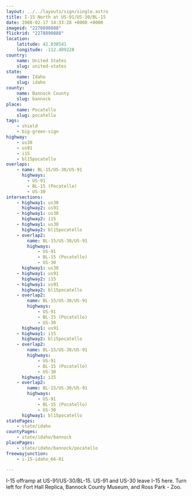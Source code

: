 ```yaml
---
layout: ../../layouts/sign/single.astro
title: I-15 North at US-91/US-30/BL-15
date: 2008-02-17 14:33:28 +0000 +0000
imageid: "2278890888"
flickrid: "2278890888"
location:
    latitude: 42.838541
    longitude: -112.409228
country:
    name: United States
    slug: united-states
state:
    name: Idaho
    slug: idaho
county:
    name: Bannock County
    slug: bannock
place:
    name: Pocatello
    slug: pocatello
tags:
    - shield
    - big-green-sign
highway:
    - us30
    - us91
    - i15
    - bl15pocatello
overlaps:
    - name: BL-15/US-30/US-91
      highways:
        - US-91
        - BL-15 (Pocatello)
        - US-30
intersections:
    - highway1: us30
      highway2: us91
    - highway1: us30
      highway2: i15
    - highway1: us30
      highway2: bl15pocatello
    - overlap2:
        name: BL-15/US-30/US-91
        highways:
            - US-91
            - BL-15 (Pocatello)
            - US-30
      highway1: us30
    - highway1: us91
      highway2: i15
    - highway1: us91
      highway2: bl15pocatello
    - overlap2:
        name: BL-15/US-30/US-91
        highways:
            - US-91
            - BL-15 (Pocatello)
            - US-30
      highway1: us91
    - highway1: i15
      highway2: bl15pocatello
    - overlap2:
        name: BL-15/US-30/US-91
        highways:
            - US-91
            - BL-15 (Pocatello)
            - US-30
      highway1: i15
    - overlap2:
        name: BL-15/US-30/US-91
        highways:
            - US-91
            - BL-15 (Pocatello)
            - US-30
      highway1: bl15pocatello
statePages:
    - state/idaho
countyPages:
    - state/idaho/bannock
placePages:
    - state/idaho/bannock/pocatello
freewayjunction:
    - i-15-idaho_66-81

---
```

I-15 offramp at US-91/US-30/BL-15.  US-91 and US-30 leave I-15 here.  Turn left for Fort Hall Replica, Bannock County Museum, and Ross Park - Zoo.